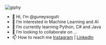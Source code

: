 ![giphy](https://user-images.githubusercontent.com/77549617/210232353-24982a48-ac1f-4326-b445-fb478db73c47.gif)

- 👋 Hi, I’m @guneysogutt
- 👀 I’m interested in Machine Learning and AI
- 🌱 I’m currently learning Python, C# and Java
- 💞️ I’m looking to collaborate on ...
- 📫 How to reach me [Instagram](https://www.instagram.com/guneysogut8/) | [LinkedIn](https://www.linkedin.com/in/guney-sogut-23a081223/)

<!---
guneysogutt/guneysogutt is a ✨ special ✨ repository because its `README.md` (this file) appears on your GitHub profile.
You can click the Preview link to take a look at your changes.
--->


